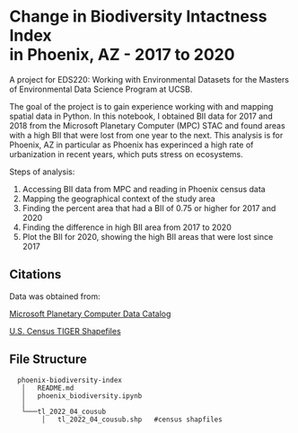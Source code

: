 # Change in Biodiversity Intactness Index <br> in Phoenix, AZ - 2017 to 2020

A project for EDS220: Working with Environmental Datasets for the Masters of Environmental Data Science Program at UCSB. 

The goal of the project is to gain experience working with and mapping spatial data in Python. In this notebook, I obtained BII data for 2017 and 2018 from the Microsoft Planetary Computer (MPC) STAC and found areas with a high BII that were lost from one year to the next. This analysis is for Phoenix, AZ in particular as Phoenix has experinced a high rate of urbanization in recent years, which puts stress on ecosystems. 

Steps of analysis:

1. Accessing BII data from MPC and reading in Phoenix census data
2. Mapping the geographical context of the study area
3. Finding the percent area that had a BII of 0.75 or higher for 2017 and 2020
4. Finding the difference in high BII area from 2017 to 2020
5. Plot the BII for 2020, showing the high BII areas that were lost since 2017

## Citations
Data was obtained from:

[Microsoft Planetary Computer Data Catalog](https://planetarycomputer.microsoft.com/catalog)

[U.S. Census TIGER Shapefiles](https://www.census.gov/cgi-bin/geo/shapefiles/index.php?year=2022&layergroup=County+Subdivisions)

## File Structure

      phoenix-biodiversity-index  
       │   README.md  
       │   phoenix_biodiversity.ipynb      
       │
       └───tl_2022_04_cousub
            │   tl_2022_04_cousub.shp   #census shapfiles
            

